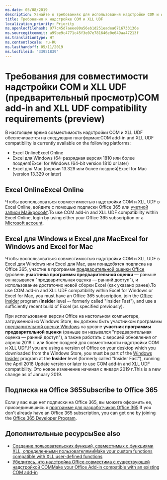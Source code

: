 ```yaml
---
ms.date: 05/08/2019
description: Узнайте о требованиях для использования надстройки COM и функций, совместимых с XLL UDF.
title: Требования к надстройке COM и XLL UDF
localization_priority: Priority
ms.openlocfilehash: 977c45d7aeee80a56eb1d251eadea6716733136e
ms.sourcegitcommit: a99be9c4771c45f3e07e781646e0e649aa47213f
ms.translationtype: HT
ms.contentlocale: ru-RU
ms.lasthandoff: 05/11/2019
ms.locfileid: "33951839"
---
```

# <a name="com-add-in-and-xll-udf-compatibility-requirements-preview"></a><span data-ttu-id="4575d-103">Требования для совместимости надстройки COM и XLL UDF (предварительный просмотр)</span><span class="sxs-lookup"><span data-stu-id="4575d-103">COM add-in and XLL UDF compatibility requirements (preview)</span></span>

<span data-ttu-id="4575d-104">В настоящее время совместимость надстройки COM и XLL UDF обеспечивается на следующих платформах:</span><span class="sxs-lookup"><span data-stu-id="4575d-104">COM add-in and XLL UDF compatibility is currently available on the following platforms:</span></span>

- <span data-ttu-id="4575d-105">Excel Online</span><span class="sxs-lookup"><span data-stu-id="4575d-105">Excel Online</span></span>
- <span data-ttu-id="4575d-106">Excel для Windows (64-разрядная версия 1810 или более поздняя)</span><span class="sxs-lookup"><span data-stu-id="4575d-106">Excel for Windows (64-bit version 1810 or later)</span></span>
- <span data-ttu-id="4575d-107">Excel для Mac (версии 13.329 или более поздней)</span><span class="sxs-lookup"><span data-stu-id="4575d-107">Excel for Mac (version 13.329 or later)</span></span>

## <a name="excel-online"></a><span data-ttu-id="4575d-108">Excel Online</span><span class="sxs-lookup"><span data-stu-id="4575d-108">Excel Online</span></span>
<span data-ttu-id="4575d-109">Чтобы воспользоваться совместимостью надстройки COM и XLL UDF в Excel Online, войдите с помощью подписки Office 365 или [учетной записи Майкрософт](https://account.microsoft.com/account).</span><span class="sxs-lookup"><span data-stu-id="4575d-109">To use COM add-in and XLL UDF compatibility within Excel Online, login by using either your Office 365 subscription or a [Microsoft account](https://account.microsoft.com/account).</span></span>

## <a name="excel-on-windows-and-excel-for-mac"></a><span data-ttu-id="4575d-110">Excel для Windows и Excel для Mac</span><span class="sxs-lookup"><span data-stu-id="4575d-110">Excel for Windows and Excel for Mac</span></span>
<span data-ttu-id="4575d-111">Чтобы воспользоваться совместимостью надстройки COM и XLL UDF в Excel для Windows или Excel для Mac, вам понадобятся подписка на Office 365, участие в программе [предварительной оценки Office](https://products.office.com/office-insider) (уровень **участника программы предварительной оценки** — раньше он назывался "предварительная оценка — ранний доступ"), и использование достаточно новой сборки Excel (как указано ранее).</span><span class="sxs-lookup"><span data-stu-id="4575d-111">To use COM add-in and XLL UDF compatibility within Excel for Windows or Excel for Mac, you must have an Office 365 subscription, join the [Office Insider](https://products.office.com/office-insider) program (**Insider** level -- formerly called "Insider Fast"), and use a sufficiently recent build of Excel (as specified previously).</span></span>

<span data-ttu-id="4575d-112">При использовании версии Office на настольном компьютере, загруженной из Windows Store, вы должны быть участником программы [предварительной оценки Windows](https://insider.windows.com/) на уровне **участник программы предварительной оценки** (раньше он назывался "предварительная оценка — ранний доступ"), а также работать с версией обновления от апреля 2018 г. или более поздней для совместимости надстройки COM и XLL UDF.</span><span class="sxs-lookup"><span data-stu-id="4575d-112">If you are using a version of Office on your desktop which you downloaded from the Windows Store, you must be part of the [Windows Insider](https://insider.windows.com/) program at the **Insider** level (formerly called "Insider Fast"), running the April 2018 Update version or later to use COM add-in and XLL UDF compatibility.</span></span> <span data-ttu-id="4575d-113">Это новое изменение начиная с января 2019 г.</span><span class="sxs-lookup"><span data-stu-id="4575d-113">This is a new change as of January 2019.</span></span>

## <a name="subscribe-to-office-365"></a><span data-ttu-id="4575d-114">Подписка на Office 365</span><span class="sxs-lookup"><span data-stu-id="4575d-114">Subscribe to Office 365</span></span>
<span data-ttu-id="4575d-115">Если у вас еще нет подписки на Office 365, вы можете оформить ее, присоединившись к [программе для разработчиков Office 365](https://developer.microsoft.com/ru-RU/office/dev-program).</span><span class="sxs-lookup"><span data-stu-id="4575d-115">If you don't already have an Office 365 subscription, you can get one by joining the [Office 365 Developer Program](https://developer.microsoft.com/ru-RU/office/dev-program).</span></span>

## <a name="see-also"></a><span data-ttu-id="4575d-116">Дополнительные ресурсы</span><span class="sxs-lookup"><span data-stu-id="4575d-116">See also</span></span>

- [<span data-ttu-id="4575d-117">Создание пользовательских функций, совместимых с функциями XLL, определенными пользователями</span><span class="sxs-lookup"><span data-stu-id="4575d-117">Make your custom functions compatible with XLL user-defined functions</span></span>](make-custom-functions-compatible-with-xll-udf.md)
- [<span data-ttu-id="4575d-118">Убедитесь, что надстройка Office совместима с существующей надстройкой COM</span><span class="sxs-lookup"><span data-stu-id="4575d-118">Make your Office Add-in compatible with an existing COM add-in</span></span>](../develop/make-office-add-in-compatible-with-existing-com-add-in.md)
